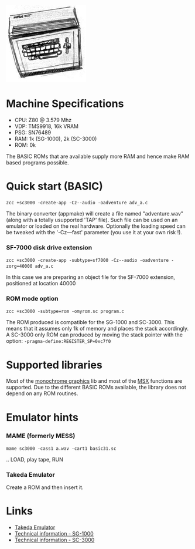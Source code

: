 ![](images/platform/sc3000.jpg)

# Machine Specifications

* CPU: Z80 @ 3.579 Mhz
* VDP: TMS9918, 16k VRAM
* PSG: SN76489
* RAM: 1k (SG-1000), 2k (SC-3000) 
* ROM: 0k

The BASIC ROMs that are available supply more RAM and hence make RAM based programs possible.

# Quick start (BASIC)

    zcc +sc3000 -create-app -Cz--audio -oadventure adv_a.c

The binary converter (appmake) will create a file named "adventure.wav" (along with a totally usupported 'TAP' file).
Such file can be used on an emulator or loaded on the real hardware.
Optionally the loading speed can be tweaked with the '-Cz––fast' parameter (you use it at your own risk !).

### SF-7000 disk drive extension

    zcc +sc3000 -create-app -subtype=sf7000 -Cz--audio -oadventure -zorg=40000 adv_a.c

In this case we are preparing an object file for the SF-7000 extension, positioned at location 40000

### ROM mode option

    zcc +sc3000 -subtype=rom -omyrom.sc program.c

The ROM produced is compatible for the SG-1000 and SC-3000. This means that it assumes only 1k of memory and places the stack accordingly. A SC-3000 only ROM can produced by moving the stack pointer with the option: `-pragma-define:REGISTER_SP=0xc7f0`

# Supported libraries

Most of the [monochrome graphics](Classic-Monochrome-Graphics) lib and most of the [MSX](library/msx) functions are supported. Due to the different BASIC ROMs available, the library does not depend on any ROM routines.

# Emulator hints

### MAME (formerly MESS)

    mame sc3000 -cass1 a.wav -cart1 basic31.sc

.. LOAD, play tape, RUN

### Takeda Emulator

Create a ROM and then insert it.

# Links

* [Takeda Emulator](http://takeda-toshiya.my.coocan.jp)
* [Technical information - SG-1000](http://www43.tok2.com/home/cmpslv/Sg1000/EnrSG.htm)
* [Technical information - SC-3000](http://www43.tok2.com/home/cmpslv/Sc3000/EnrSC.htm)